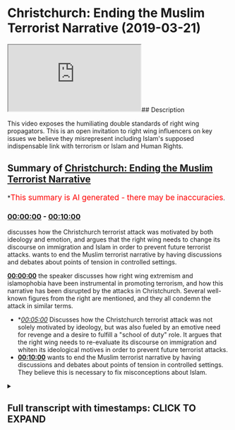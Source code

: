 # Christchurch: Ending the Muslim Terrorist Narrative (2019-03-21)

<iframe loading='lazy' src='https://www.youtube.com/embed/irdHM1pDfLI'></iframe>## Description

This video exposes the humiliating double standards of right wing propagators. This is an open invitation to right wing influencers on key issues we believe they misrepresent including Islam's supposed indispensable link with terrorism or Islam and Human Rights.

## Summary of [Christchurch: Ending the Muslim Terrorist Narrative](https://www.youtube.com/watch?v=irdHM1pDfLI)

\*<span style="color:red; font-size:125%">This summary is AI generated - there may be inaccuracies</span>.

### [00:00:00](https://www.youtube.com/watch?v=irdHM1pDfLI\&t=0) - [00:10:00](https://www.youtube.com/watch?v=irdHM1pDfLI\&t=600)

discusses how the Christchurch terrorist attack was motivated by both ideology and emotion, and argues that the right wing needs to change its discourse on immigration and Islam in order to prevent future terrorist attacks. wants to end the Muslim terrorist narrative by having discussions and debates about points of tension in controlled settings.

**[00:00:00](https://www.youtube.com/watch?v=irdHM1pDfLI\&t=0)**  the speaker discusses how right wing extremism and islamophobia have been instrumental in promoting terrorism, and how this narrative has been disrupted by the attacks in Christchurch. Several well-known figures from the right are mentioned, and they all condemn the attack in similar terms.

*   \**[00:05:00](https://www.youtube.com/watch?v=irdHM1pDfLI\&t=300)* Discusses how the Christchurch terrorist attack was not solely motivated by ideology, but was also fueled by an emotive need for revenge and a desire to fulfill a "school of duty" role. It argues that the right wing needs to re-evaluate its discourse on immigration and whiten its ideological motives in order to prevent future terrorist attacks.
*   **[00:10:00](https://www.youtube.com/watch?v=irdHM1pDfLI\&t=600)** wants to end the Muslim terrorist narrative by having discussions and debates about points of tension in controlled settings. They believe this is necessary to fix misconceptions about Islam.

<details><summary><h2>Full transcript with timestamps: CLICK TO EXPAND</h2></summary>

[0:00:07](https://youtu.be/irdHM1pDfLI?t=7) \[Music]\
[0:00:26](https://youtu.be/irdHM1pDfLI?t=26) \[Music]\
[0:00:46](https://youtu.be/irdHM1pDfLI?t=46) \[Music]\
[0:00:53](https://youtu.be/irdHM1pDfLI?t=53) \[Music]\
[0:01:04](https://youtu.be/irdHM1pDfLI?t=64) \[Music]\
[0:01:10](https://youtu.be/irdHM1pDfLI?t=70) um\
[0:01:14](https://youtu.be/irdHM1pDfLI?t=74) \[Music]\
[0:01:19](https://youtu.be/irdHM1pDfLI?t=79) he says that we will certainly try you\
[0:01:23](https://youtu.be/irdHM1pDfLI?t=83) with something of fear\
[0:01:27](https://youtu.be/irdHM1pDfLI?t=87) and hunger and loss of life\
[0:01:31](https://youtu.be/irdHM1pDfLI?t=91) and loss of wealth and life human life\
[0:01:36](https://youtu.be/irdHM1pDfLI?t=96) and investment so give glad tidings to\
[0:01:40](https://youtu.be/irdHM1pDfLI?t=100) those who have\
[0:01:41](https://youtu.be/irdHM1pDfLI?t=101) patience the ones who when calamity\
[0:01:45](https://youtu.be/irdHM1pDfLI?t=105) befalls them\
[0:01:46](https://youtu.be/irdHM1pDfLI?t=106) they say to allah we belong\
[0:01:49](https://youtu.be/irdHM1pDfLI?t=109) and to him we shall return those are the\
[0:01:52](https://youtu.be/irdHM1pDfLI?t=112) ones\
[0:01:53](https://youtu.be/irdHM1pDfLI?t=113) who allah will shower with his blessings\
[0:01:56](https://youtu.be/irdHM1pDfLI?t=116) and mercy\
[0:01:57](https://youtu.be/irdHM1pDfLI?t=117) and those are the ones who are truly\
[0:01:59](https://youtu.be/irdHM1pDfLI?t=119) guided you see\
[0:02:00](https://youtu.be/irdHM1pDfLI?t=120) from an islamic perspective death is\
[0:02:03](https://youtu.be/irdHM1pDfLI?t=123) where life begins\
[0:02:05](https://youtu.be/irdHM1pDfLI?t=125) and from this perspective you could say\
[0:02:09](https://youtu.be/irdHM1pDfLI?t=129) that we're an impossible enemy because\
[0:02:11](https://youtu.be/irdHM1pDfLI?t=131) the worst thing you can do to a muslim\
[0:02:13](https://youtu.be/irdHM1pDfLI?t=133) is kill them but for us\
[0:02:17](https://youtu.be/irdHM1pDfLI?t=137) death is the beginning so when it comes\
[0:02:20](https://youtu.be/irdHM1pDfLI?t=140) to\
[0:02:21](https://youtu.be/irdHM1pDfLI?t=141) those white supremacists who have\
[0:02:26](https://youtu.be/irdHM1pDfLI?t=146) taken the lives of those\
[0:02:29](https://youtu.be/irdHM1pDfLI?t=149) 49 50 people in christchurch\
[0:02:32](https://youtu.be/irdHM1pDfLI?t=152) thinking that they are reading the world\
[0:02:35](https://youtu.be/irdHM1pDfLI?t=155) of the invading enemy\
[0:02:37](https://youtu.be/irdHM1pDfLI?t=157) to put it in tarrant the the killers the\
[0:02:40](https://youtu.be/irdHM1pDfLI?t=160) terrorists words\
[0:02:44](https://youtu.be/irdHM1pDfLI?t=164) of the invading enemy what he's actually\
[0:02:45](https://youtu.be/irdHM1pDfLI?t=165) doing\
[0:02:47](https://youtu.be/irdHM1pDfLI?t=167) is he's hardening the efforts and he's\
[0:02:50](https://youtu.be/irdHM1pDfLI?t=170) strengthening the spirit\
[0:02:52](https://youtu.be/irdHM1pDfLI?t=172) of muslims all around the world\
[0:02:56](https://youtu.be/irdHM1pDfLI?t=176) and here's what you need to understand\
[0:02:58](https://youtu.be/irdHM1pDfLI?t=178) that this narrative which has been\
[0:03:00](https://youtu.be/irdHM1pDfLI?t=180) promulgated\
[0:03:01](https://youtu.be/irdHM1pDfLI?t=181) by right wing extremists who have been\
[0:03:05](https://youtu.be/irdHM1pDfLI?t=185) frankly the knowledge\
[0:03:08](https://youtu.be/irdHM1pDfLI?t=188) producers for the islamophobic\
[0:03:13](https://youtu.be/irdHM1pDfLI?t=193) atmosphere through which and by which\
[0:03:17](https://youtu.be/irdHM1pDfLI?t=197) such terroristic minds can develop\
[0:03:22](https://youtu.be/irdHM1pDfLI?t=202) those people who've had this discourse\
[0:03:24](https://youtu.be/irdHM1pDfLI?t=204) of the peculiar muslim\
[0:03:26](https://youtu.be/irdHM1pDfLI?t=206) other abject other that is\
[0:03:31](https://youtu.be/irdHM1pDfLI?t=211) distinctively known by his violence\
[0:03:35](https://youtu.be/irdHM1pDfLI?t=215) and uniquely understood by his terrorism\
[0:03:38](https://youtu.be/irdHM1pDfLI?t=218) that discourse has been destabilized\
[0:03:43](https://youtu.be/irdHM1pDfLI?t=223) and it's not just on this occasion we\
[0:03:45](https://youtu.be/irdHM1pDfLI?t=225) have to be clear\
[0:03:46](https://youtu.be/irdHM1pDfLI?t=226) there was the chapel hill shooting there\
[0:03:48](https://youtu.be/irdHM1pDfLI?t=228) was brelvik killing 77 innocents\
[0:03:50](https://youtu.be/irdHM1pDfLI?t=230) and now you have this man brendan\
[0:03:54](https://youtu.be/irdHM1pDfLI?t=234) tarrant or whatever his name is\
[0:03:56](https://youtu.be/irdHM1pDfLI?t=236) killing 50 individuals many of which are\
[0:03:58](https://youtu.be/irdHM1pDfLI?t=238) children and he wanted the world to know\
[0:04:00](https://youtu.be/irdHM1pDfLI?t=240) about it and he filmed it on social\
[0:04:02](https://youtu.be/irdHM1pDfLI?t=242) media\
[0:04:02](https://youtu.be/irdHM1pDfLI?t=242) and he called himself a terrorist in his\
[0:04:04](https://youtu.be/irdHM1pDfLI?t=244) manifesto there's no running away from\
[0:04:06](https://youtu.be/irdHM1pDfLI?t=246) it\
[0:04:07](https://youtu.be/irdHM1pDfLI?t=247) he was inspired yes\
[0:04:10](https://youtu.be/irdHM1pDfLI?t=250) by his own ideological justification\
[0:04:14](https://youtu.be/irdHM1pDfLI?t=254) and there is a continuity here between\
[0:04:17](https://youtu.be/irdHM1pDfLI?t=257) right-wing rhetoric\
[0:04:19](https://youtu.be/irdHM1pDfLI?t=259) especially ultra-right and alternative\
[0:04:22](https://youtu.be/irdHM1pDfLI?t=262) right-wing rhetoric\
[0:04:23](https://youtu.be/irdHM1pDfLI?t=263) and his own understanding of the world\
[0:04:25](https://youtu.be/irdHM1pDfLI?t=265) especially in relation to\
[0:04:26](https://youtu.be/irdHM1pDfLI?t=266) immigration which is why we find a lot\
[0:04:29](https://youtu.be/irdHM1pDfLI?t=269) of people\
[0:04:30](https://youtu.be/irdHM1pDfLI?t=270) from the right now coming out and\
[0:04:32](https://youtu.be/irdHM1pDfLI?t=272) condemning the attack\
[0:04:34](https://youtu.be/irdHM1pDfLI?t=274) in reminiscent terms because this of\
[0:04:37](https://youtu.be/irdHM1pDfLI?t=277) course reminds us of how muslims\
[0:04:39](https://youtu.be/irdHM1pDfLI?t=279) muslim leaders usually come and you know\
[0:04:41](https://youtu.be/irdHM1pDfLI?t=281) condemn attacks\
[0:04:43](https://youtu.be/irdHM1pDfLI?t=283) and for once in their life they have\
[0:04:45](https://youtu.be/irdHM1pDfLI?t=285) been able to introduce nuance\
[0:04:47](https://youtu.be/irdHM1pDfLI?t=287) to the discussion i i watched stephen\
[0:04:50](https://youtu.be/irdHM1pDfLI?t=290) crowler i watched\
[0:04:52](https://youtu.be/irdHM1pDfLI?t=292) um ben shapiro\
[0:04:55](https://youtu.be/irdHM1pDfLI?t=295) i watched even katie hopkins and their\
[0:04:58](https://youtu.be/irdHM1pDfLI?t=298) responses\
[0:05:00](https://youtu.be/irdHM1pDfLI?t=300) seem to indicate that look there's\
[0:05:02](https://youtu.be/irdHM1pDfLI?t=302) entanglement of different contributing\
[0:05:04](https://youtu.be/irdHM1pDfLI?t=304) factors\
[0:05:05](https://youtu.be/irdHM1pDfLI?t=305) all of which shaped this individual one\
[0:05:07](https://youtu.be/irdHM1pDfLI?t=307) of which was ideology a lot of them\
[0:05:09](https://youtu.be/irdHM1pDfLI?t=309) admit\
[0:05:10](https://youtu.be/irdHM1pDfLI?t=310) but it wasn't the only thing the daily\
[0:05:12](https://youtu.be/irdHM1pDfLI?t=312) mail goes much further than that\
[0:05:13](https://youtu.be/irdHM1pDfLI?t=313) putting a picture of this man calling\
[0:05:15](https://youtu.be/irdHM1pDfLI?t=315) the angelic boy\
[0:05:16](https://youtu.be/irdHM1pDfLI?t=316) that his father had cancer and so on as\
[0:05:19](https://youtu.be/irdHM1pDfLI?t=319) if\
[0:05:20](https://youtu.be/irdHM1pDfLI?t=320) look we have to look at this thing from\
[0:05:23](https://youtu.be/irdHM1pDfLI?t=323) different angles\
[0:05:24](https://youtu.be/irdHM1pDfLI?t=324) but that nuance that they now introduced\
[0:05:26](https://youtu.be/irdHM1pDfLI?t=326) in a terroristic discussion\
[0:05:28](https://youtu.be/irdHM1pDfLI?t=328) was never introduced from their own\
[0:05:31](https://youtu.be/irdHM1pDfLI?t=331) knowledge producers and contributors\
[0:05:34](https://youtu.be/irdHM1pDfLI?t=334) when muslim terrorists commit\
[0:05:36](https://youtu.be/irdHM1pDfLI?t=336) acts it has to be reduced to a low and\
[0:05:39](https://youtu.be/irdHM1pDfLI?t=339) lowest common multiple and many times if\
[0:05:42](https://youtu.be/irdHM1pDfLI?t=342) not always has to be islam itself\
[0:05:45](https://youtu.be/irdHM1pDfLI?t=345) so why is it the case that it's\
[0:05:47](https://youtu.be/irdHM1pDfLI?t=347) inconceivable for the right wing mind\
[0:05:52](https://youtu.be/irdHM1pDfLI?t=352) that there's a potentiality within their\
[0:05:54](https://youtu.be/irdHM1pDfLI?t=354) own ideological systems\
[0:05:56](https://youtu.be/irdHM1pDfLI?t=356) for people to churn out a net\
[0:06:00](https://youtu.be/irdHM1pDfLI?t=360) terrorism which emerges on our streets\
[0:06:02](https://youtu.be/irdHM1pDfLI?t=362) in our mosques\
[0:06:04](https://youtu.be/irdHM1pDfLI?t=364) why is it inconceivable for you to\
[0:06:05](https://youtu.be/irdHM1pDfLI?t=365) realize that terrorism can be committed\
[0:06:07](https://youtu.be/irdHM1pDfLI?t=367) by secular whites\
[0:06:09](https://youtu.be/irdHM1pDfLI?t=369) it's that thesis that you've tried to\
[0:06:12](https://youtu.be/irdHM1pDfLI?t=372) superimpose upon the sociological\
[0:06:14](https://youtu.be/irdHM1pDfLI?t=374) reality\
[0:06:14](https://youtu.be/irdHM1pDfLI?t=374) which has now become untenable\
[0:06:18](https://youtu.be/irdHM1pDfLI?t=378) it's that discourse that you have tried\
[0:06:20](https://youtu.be/irdHM1pDfLI?t=380) to iterate and reiterate\
[0:06:22](https://youtu.be/irdHM1pDfLI?t=382) into public spheres and through your\
[0:06:24](https://youtu.be/irdHM1pDfLI?t=384) platforms which has been totally\
[0:06:27](https://youtu.be/irdHM1pDfLI?t=387) destabilized now there's no more media\
[0:06:30](https://youtu.be/irdHM1pDfLI?t=390) com\
[0:06:30](https://youtu.be/irdHM1pDfLI?t=390) covering up the man himself wanted to be\
[0:06:33](https://youtu.be/irdHM1pDfLI?t=393) known\
[0:06:34](https://youtu.be/irdHM1pDfLI?t=394) and now they're trying to censor his\
[0:06:37](https://youtu.be/irdHM1pDfLI?t=397) name\
[0:06:38](https://youtu.be/irdHM1pDfLI?t=398) and censor his material with the\
[0:06:40](https://youtu.be/irdHM1pDfLI?t=400) pretense by the way this is a pretense\
[0:06:42](https://youtu.be/irdHM1pDfLI?t=402) of yes we don't want to give him\
[0:06:45](https://youtu.be/irdHM1pDfLI?t=405) notoriety\
[0:06:47](https://youtu.be/irdHM1pDfLI?t=407) no that's a pretense the reason why you\
[0:06:48](https://youtu.be/irdHM1pDfLI?t=408) want to censor his name and you want to\
[0:06:50](https://youtu.be/irdHM1pDfLI?t=410) censor his actions\
[0:06:51](https://youtu.be/irdHM1pDfLI?t=411) is because you don't want us to\
[0:06:52](https://youtu.be/irdHM1pDfLI?t=412) reference him that you know this is an\
[0:06:54](https://youtu.be/irdHM1pDfLI?t=414) entry point for academics\
[0:06:56](https://youtu.be/irdHM1pDfLI?t=416) you know there's an entry point for\
[0:06:57](https://youtu.be/irdHM1pDfLI?t=417) people to criticize and reference this\
[0:07:00](https://youtu.be/irdHM1pDfLI?t=420) as a white supremacist which was\
[0:07:03](https://youtu.be/irdHM1pDfLI?t=423) inspired by a right-wing terrorist as a\
[0:07:05](https://youtu.be/irdHM1pDfLI?t=425) terrorist\
[0:07:07](https://youtu.be/irdHM1pDfLI?t=427) and now the body of work of right-wing\
[0:07:09](https://youtu.be/irdHM1pDfLI?t=429) terrorists is starting to become\
[0:07:10](https://youtu.be/irdHM1pDfLI?t=430) self-evident so much so\
[0:07:12](https://youtu.be/irdHM1pDfLI?t=432) that it's become impossible for\
[0:07:14](https://youtu.be/irdHM1pDfLI?t=434) politicians and\
[0:07:16](https://youtu.be/irdHM1pDfLI?t=436) other elites to ignore it and at this\
[0:07:19](https://youtu.be/irdHM1pDfLI?t=439) point it's important for us to say\
[0:07:21](https://youtu.be/irdHM1pDfLI?t=441) we do actually we actually do appreciate\
[0:07:23](https://youtu.be/irdHM1pDfLI?t=443) all the support\
[0:07:25](https://youtu.be/irdHM1pDfLI?t=445) with all the anger that we have\
[0:07:29](https://youtu.be/irdHM1pDfLI?t=449) that there has been community\
[0:07:31](https://youtu.be/irdHM1pDfLI?t=451) togetherness\
[0:07:32](https://youtu.be/irdHM1pDfLI?t=452) and support from all different aspects\
[0:07:35](https://youtu.be/irdHM1pDfLI?t=455) uh all different parts of society\
[0:07:37](https://youtu.be/irdHM1pDfLI?t=457) and we thank non-muslim society\
[0:07:39](https://youtu.be/irdHM1pDfLI?t=459) communities\
[0:07:40](https://youtu.be/irdHM1pDfLI?t=460) for showing us your support\
[0:07:43](https://youtu.be/irdHM1pDfLI?t=463) we also would like to show you our\
[0:07:46](https://youtu.be/irdHM1pDfLI?t=466) gratitude for that\
[0:07:48](https://youtu.be/irdHM1pDfLI?t=468) this is exactly what we need to do we\
[0:07:50](https://youtu.be/irdHM1pDfLI?t=470) need to realize that they\
[0:07:52](https://youtu.be/irdHM1pDfLI?t=472) there are people of different\
[0:07:54](https://youtu.be/irdHM1pDfLI?t=474) dispositions ideological religious or\
[0:07:56](https://youtu.be/irdHM1pDfLI?t=476) otherwise\
[0:07:57](https://youtu.be/irdHM1pDfLI?t=477) that are capable of these monstrous\
[0:08:00](https://youtu.be/irdHM1pDfLI?t=480) terroristic acts\
[0:08:03](https://youtu.be/irdHM1pDfLI?t=483) and that the mo the main motivating\
[0:08:07](https://youtu.be/irdHM1pDfLI?t=487) factor\
[0:08:08](https://youtu.be/irdHM1pDfLI?t=488) for those individuals is usually the\
[0:08:10](https://youtu.be/irdHM1pDfLI?t=490) same it's an emotive one rather than an\
[0:08:13](https://youtu.be/irdHM1pDfLI?t=493) intellectual one\
[0:08:14](https://youtu.be/irdHM1pDfLI?t=494) where they they see themselves living in\
[0:08:18](https://youtu.be/irdHM1pDfLI?t=498) a state of perpetual war and conflict\
[0:08:20](https://youtu.be/irdHM1pDfLI?t=500) and they want to enact their school of\
[0:08:22](https://youtu.be/irdHM1pDfLI?t=502) duty style\
[0:08:24](https://youtu.be/irdHM1pDfLI?t=504) role where they themselves are becoming\
[0:08:28](https://youtu.be/irdHM1pDfLI?t=508) the main protagonist\
[0:08:31](https://youtu.be/irdHM1pDfLI?t=511) and getting rid of the enemies\
[0:08:35](https://youtu.be/irdHM1pDfLI?t=515) and of course one thing runs almost\
[0:08:38](https://youtu.be/irdHM1pDfLI?t=518) consistently throughout all of these\
[0:08:40](https://youtu.be/irdHM1pDfLI?t=520) themes\
[0:08:41](https://youtu.be/irdHM1pDfLI?t=521) which is that there is an element of\
[0:08:43](https://youtu.be/irdHM1pDfLI?t=523) ideological justification\
[0:08:45](https://youtu.be/irdHM1pDfLI?t=525) whether it be from those terrorists from\
[0:08:48](https://youtu.be/irdHM1pDfLI?t=528) our side\
[0:08:49](https://youtu.be/irdHM1pDfLI?t=529) or those from from the right-wing side\
[0:08:54](https://youtu.be/irdHM1pDfLI?t=534) and that justification and knows what\
[0:08:56](https://youtu.be/irdHM1pDfLI?t=536) otherwise nullifies\
[0:08:58](https://youtu.be/irdHM1pDfLI?t=538) the the principle of non-combatant\
[0:09:02](https://youtu.be/irdHM1pDfLI?t=542) immunity\
[0:09:05](https://youtu.be/irdHM1pDfLI?t=545) it nullifies the principle of\
[0:09:07](https://youtu.be/irdHM1pDfLI?t=547) non-combatant immunity but that is not\
[0:09:09](https://youtu.be/irdHM1pDfLI?t=549) particular to islam\
[0:09:11](https://youtu.be/irdHM1pDfLI?t=551) and it's not particular to muslims so\
[0:09:13](https://youtu.be/irdHM1pDfLI?t=553) the narrative\
[0:09:15](https://youtu.be/irdHM1pDfLI?t=555) is now being forcibly changed by virtue\
[0:09:18](https://youtu.be/irdHM1pDfLI?t=558) of the fact\
[0:09:19](https://youtu.be/irdHM1pDfLI?t=559) that we live in a hyper globalized world\
[0:09:21](https://youtu.be/irdHM1pDfLI?t=561) and events cannot be\
[0:09:24](https://youtu.be/irdHM1pDfLI?t=564) disguised or otherwise camouflaged\
[0:09:27](https://youtu.be/irdHM1pDfLI?t=567) anymore\
[0:09:29](https://youtu.be/irdHM1pDfLI?t=569) social media is overtaking the media\
[0:09:32](https://youtu.be/irdHM1pDfLI?t=572) this man himself\
[0:09:33](https://youtu.be/irdHM1pDfLI?t=573) wanted people to know he was a terrorist\
[0:09:36](https://youtu.be/irdHM1pDfLI?t=576) no matter what the media says\
[0:09:38](https://youtu.be/irdHM1pDfLI?t=578) this information is freely available to\
[0:09:40](https://youtu.be/irdHM1pDfLI?t=580) us and it can never be reversed\
[0:09:43](https://youtu.be/irdHM1pDfLI?t=583) so the right wing needs to come to terms\
[0:09:45](https://youtu.be/irdHM1pDfLI?t=585) with itself\
[0:09:47](https://youtu.be/irdHM1pDfLI?t=587) it's immigration rhetoric kicking these\
[0:09:50](https://youtu.be/irdHM1pDfLI?t=590) people out and\
[0:09:51](https://youtu.be/irdHM1pDfLI?t=591) re-whitening the discourse that all\
[0:09:53](https://youtu.be/irdHM1pDfLI?t=593) needs to be reassessed\
[0:09:54](https://youtu.be/irdHM1pDfLI?t=594) because it it provides fertile grounds\
[0:09:59](https://youtu.be/irdHM1pDfLI?t=599) for the kind of terroristic actions that\
[0:10:02](https://youtu.be/irdHM1pDfLI?t=602) we see\
[0:10:03](https://youtu.be/irdHM1pDfLI?t=603) or have seen in christ's church\
[0:10:07](https://youtu.be/irdHM1pDfLI?t=607) i want to end this this\
[0:10:11](https://youtu.be/irdHM1pDfLI?t=611) video by saying something very important\
[0:10:14](https://youtu.be/irdHM1pDfLI?t=614) which is the following\
[0:10:18](https://youtu.be/irdHM1pDfLI?t=618) it's high time that we have discussions\
[0:10:21](https://youtu.be/irdHM1pDfLI?t=621) and debates\
[0:10:23](https://youtu.be/irdHM1pDfLI?t=623) that the muslim traditionalist muslim\
[0:10:25](https://youtu.be/irdHM1pDfLI?t=625) community especially\
[0:10:26](https://youtu.be/irdHM1pDfLI?t=626) those who adhere to classical jews\
[0:10:29](https://youtu.be/irdHM1pDfLI?t=629) prudential understanding of islam and\
[0:10:32](https://youtu.be/irdHM1pDfLI?t=632) right-wing advocates\
[0:10:36](https://youtu.be/irdHM1pDfLI?t=636) that we have discussions and debates on\
[0:10:38](https://youtu.be/irdHM1pDfLI?t=638) points of tension\
[0:10:39](https://youtu.be/irdHM1pDfLI?t=639) in controlled settings such that\
[0:10:43](https://youtu.be/irdHM1pDfLI?t=643) misconceptions can be corrected why is\
[0:10:45](https://youtu.be/irdHM1pDfLI?t=645) it the case that i always find myself\
[0:10:47](https://youtu.be/irdHM1pDfLI?t=647) telling people that look islam doesn't\
[0:10:49](https://youtu.be/irdHM1pDfLI?t=649) tell people to go and kill\
[0:10:51](https://youtu.be/irdHM1pDfLI?t=651) innocents now in chapter 60 verse 8\
[0:10:53](https://youtu.be/irdHM1pDfLI?t=653) chapter 5 verse 32\
[0:10:55](https://youtu.be/irdHM1pDfLI?t=655) and the prophet you know killing one\
[0:10:57](https://youtu.be/irdHM1pDfLI?t=657) person is like killing the whole of\
[0:10:58](https://youtu.be/irdHM1pDfLI?t=658) humanity the prophet told us not to kill\
[0:11:00](https://youtu.be/irdHM1pDfLI?t=660) women and children so on why do i always\
[0:11:02](https://youtu.be/irdHM1pDfLI?t=662) have to repeat myself and then be told\
[0:11:04](https://youtu.be/irdHM1pDfLI?t=664) that i'm lying\
[0:11:05](https://youtu.be/irdHM1pDfLI?t=665) that actually this is not what you\
[0:11:06](https://youtu.be/irdHM1pDfLI?t=666) believe or that it is not\
[0:11:09](https://youtu.be/irdHM1pDfLI?t=669) what you ought to believe if you're a\
[0:11:10](https://youtu.be/irdHM1pDfLI?t=670) classical traditionalist muslim don't\
[0:11:12](https://youtu.be/irdHM1pDfLI?t=672) tell me what\
[0:11:13](https://youtu.be/irdHM1pDfLI?t=673) i should believe i know my scripture is\
[0:11:15](https://youtu.be/irdHM1pDfLI?t=675) more than the right wing\
[0:11:17](https://youtu.be/irdHM1pDfLI?t=677) english speaking and no other language\
[0:11:22](https://youtu.be/irdHM1pDfLI?t=682) person who's telling me why i should\
[0:11:23](https://youtu.be/irdHM1pDfLI?t=683) read i should believe\
[0:11:25](https://youtu.be/irdHM1pDfLI?t=685) don't tell me what i should believe i\
[0:11:26](https://youtu.be/irdHM1pDfLI?t=686) know what we should believe so let's\
[0:11:28](https://youtu.be/irdHM1pDfLI?t=688) have these discussions we need to fix\
[0:11:30](https://youtu.be/irdHM1pDfLI?t=690) these misconceptions\
[0:11:31](https://youtu.be/irdHM1pDfLI?t=691) someone like ben shapiro someone like\
[0:11:34](https://youtu.be/irdHM1pDfLI?t=694) milo\
[0:11:36](https://youtu.be/irdHM1pDfLI?t=696) someone like jordan peterson this is an\
[0:11:39](https://youtu.be/irdHM1pDfLI?t=699) open\
[0:11:40](https://youtu.be/irdHM1pDfLI?t=700) invitation i'm not going to call it an\
[0:11:41](https://youtu.be/irdHM1pDfLI?t=701) open challenge this is an open\
[0:11:43](https://youtu.be/irdHM1pDfLI?t=703) invitation\
[0:11:44](https://youtu.be/irdHM1pDfLI?t=704) for a dialogue and discussion\
[0:11:49](https://youtu.be/irdHM1pDfLI?t=709) where we have equal time to talk and ask\
[0:11:51](https://youtu.be/irdHM1pDfLI?t=711) questions from each other\
[0:11:52](https://youtu.be/irdHM1pDfLI?t=712) and where we can probe each other\
[0:11:56](https://youtu.be/irdHM1pDfLI?t=716) i think this is necessary and i think it\
[0:11:58](https://youtu.be/irdHM1pDfLI?t=718) will solve a lot of societal problems\
[0:12:01](https://youtu.be/irdHM1pDfLI?t=721) but in regards to what we should do for\
[0:12:03](https://youtu.be/irdHM1pDfLI?t=723) the people of christchurch\
[0:12:05](https://youtu.be/irdHM1pDfLI?t=725) we should make dua for them as the\
[0:12:06](https://youtu.be/irdHM1pDfLI?t=726) muslims we have to mix application for\
[0:12:08](https://youtu.be/irdHM1pDfLI?t=728) them\
[0:12:09](https://youtu.be/irdHM1pDfLI?t=729) and realize that the prophet muhammad\
[0:12:12](https://youtu.be/irdHM1pDfLI?t=732) i'm going to end with this the prophet\
[0:12:13](https://youtu.be/irdHM1pDfLI?t=733) says something beautiful and this is in\
[0:12:15](https://youtu.be/irdHM1pDfLI?t=735) hadith\
[0:12:17](https://youtu.be/irdHM1pDfLI?t=737) he says whoever is killed\
[0:12:20](https://youtu.be/irdHM1pDfLI?t=740) protecting their wealth he is a shaheed\
[0:12:25](https://youtu.be/irdHM1pDfLI?t=745) whoever is killed protecting their blood\
[0:12:28](https://youtu.be/irdHM1pDfLI?t=748) i.e themselves\
[0:12:29](https://youtu.be/irdHM1pDfLI?t=749) then he's a shaheed do not leave\
[0:12:31](https://youtu.be/irdHM1pDfLI?t=751) protecting their families\
[0:12:33](https://youtu.be/irdHM1pDfLI?t=753) he's a martyr he's a mata he's a mata\
[0:12:36](https://youtu.be/irdHM1pDfLI?t=756) so we believe that these individuals are\
[0:12:38](https://youtu.be/irdHM1pDfLI?t=758) martyrs there's no doubt about that\
[0:12:42](https://youtu.be/irdHM1pDfLI?t=762) and even we should ask allah subhanahu\
[0:12:44](https://youtu.be/irdHM1pDfLI?t=764) wa ta'ala to give them the high stations\
[0:12:46](https://youtu.be/irdHM1pDfLI?t=766) of jannah\
[0:12:47](https://youtu.be/irdHM1pDfLI?t=767) and to make us with them and i'll leave\
[0:12:49](https://youtu.be/irdHM1pDfLI?t=769) with that salaam alaikum\
[0:12:51](https://youtu.be/irdHM1pDfLI?t=771) s

</details>

